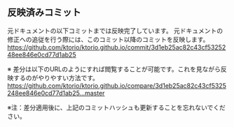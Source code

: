 ## 反映済みコミット

元ドキュメントの以下コミットまでは反映完了しています。
元ドキュメントの修正への追従を行う際には、このコミット以降のコミットを反映します。
https://github.com/ktorio/ktorio.github.io/commit/3d1eb25ac82c43cf5325248ee846e0cd77d1ab25

※ 差分は以下のURLのようにすれば閲覧することが可能です。これを見ながら反映するのがやりやすい方法です。
https://github.com/ktorio/ktorio.github.io/compare/3d1eb25ac82c43cf5325248ee846e0cd77d1ab25...master

※注：差分適用後に、上記のコミットハッシュも更新することを忘れないでください。